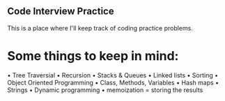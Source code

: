 ## Code Interview Practice

This is a place where I'll keep track of coding practice problems.

# Some things to keep in mind:

• Tree Traversial
• Recursion
• Stacks & Queues
• Linked lists
• Sorting
• Object Oriented Programming
    • Class, Methods, Variables
• Hash maps
• Strings
• Dynamic programming
    • memoization = storing the results
    
